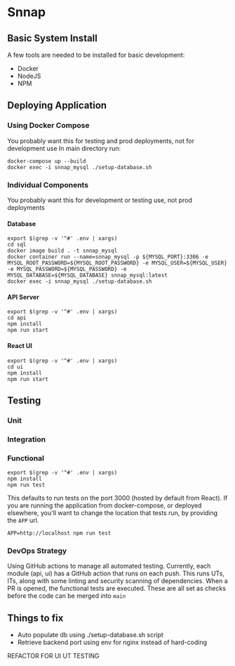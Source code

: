 # Snnap

## Basic System Install
A few tools are needed to be installed for basic development:
* Docker
* NodeJS
* NPM

## Deploying Application
### Using Docker Compose
You probably want this for testing and prod deployments, not for development use
In main directory run:
```shell
docker-compose up --build
docker exec -i snnap_mysql ./setup-database.sh
```
### Individual Components
You probably want this for development or testing use, not prod deployments 
#### Database
```shell
export $(grep -v '^#' .env | xargs)
cd sql
docker image build . -t snnap_mysql
docker container run --name=snnap_mysql -p ${MYSQL_PORT}:3306 -e MYSQL_ROOT_PASSWORD=${MYSQL_ROOT_PASSWORD} -e MYSQL_USER=${MYSQL_USER} -e MYSQL_PASSWORD=${MYSQL_PASSWORD} -e MYSQL_DATABASE=${MYSQL_DATABASE} snnap_mysql:latest
docker exec -i snnap_mysql ./setup-database.sh
```

#### API Server
```shell
export $(grep -v '^#' .env | xargs)
cd api
npm install
npm run start
```

#### React UI
```shell
export $(grep -v '^#' .env | xargs)
cd ui
npm install
npm run start
```

## Testing

### Unit

### Integration

### Functional
```shell
export $(grep -v '^#' .env | xargs)
npm install
npm run test
```
This defaults to run tests on the port 3000 (hosted by default from React).
If you are running the application from docker-compose, or deployed elsewhere, you'll
want to change the location that tests run, by providing the `APP` url.
```shell
APP=http://localhost npm run test
```

### DevOps Strategy
Using GitHub actions to manage all automated testing. Currently, each module (api, ui) has
a GitHub action that runs on each push. This runs UTs, ITs, along with some linting and 
security scanning of dependencies.
When a PR is opened, the functional tests are executed.
These are all set as checks before the code can be merged into `main`

## Things to fix
- Auto populate db using ./setup-database.sh script
- Retrieve backend port using env for nginx instead of hard-coding

REFACTOR FOR UI UT TESTING